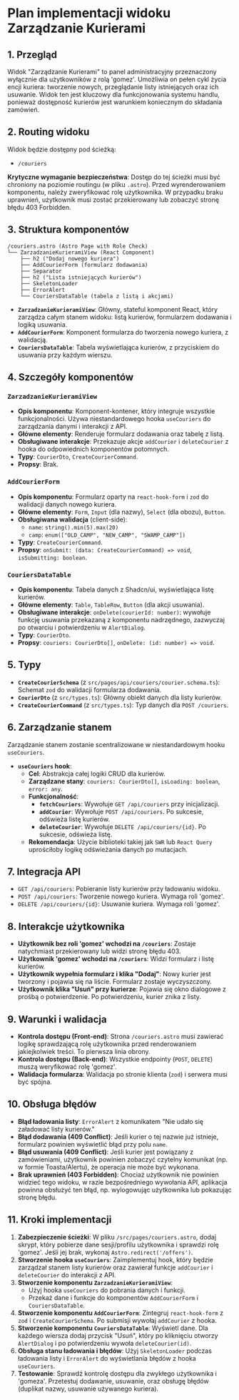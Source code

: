 # Plan implementacji widoku Zarządzanie Kurierami

## 1. Przegląd
Widok "Zarządzanie Kurierami" to panel administracyjny przeznaczony wyłącznie dla użytkowników z rolą 'gomez'. Umożliwia on pełen cykl życia encji kuriera: tworzenie nowych, przeglądanie listy istniejących oraz ich usuwanie. Widok ten jest kluczowy dla funkcjonowania systemu handlu, ponieważ dostępność kurierów jest warunkiem koniecznym do składania zamówień.

## 2. Routing widoku
Widok będzie dostępny pod ścieżką:
- `/couriers`

**Krytyczne wymaganie bezpieczeństwa**: Dostęp do tej ścieżki musi być chroniony na poziomie routingu (w pliku `.astro`). Przed wyrenderowaniem komponentu, należy zweryfikować rolę użytkownika. W przypadku braku uprawnień, użytkownik musi zostać przekierowany lub zobaczyć stronę błędu 403 Forbidden.

## 3. Struktura komponentów
```
/couriers.astro (Astro Page with Role Check)
└── ZarzadzanieKurieramiView (React Component)
    ├── h2 ("Dodaj nowego kuriera")
    ├── AddCourierForm (formularz dodawania)
    ├── Separator
    ├── h2 ("Lista istniejących kurierów")
    ├── SkeletonLoader
    ├── ErrorAlert
    └── CouriersDataTable (tabela z listą i akcjami)
```
- **`ZarzadzanieKurieramiView`**: Główny, stateful komponent React, który zarządza całym stanem widoku: listą kurierów, formularzem dodawania i logiką usuwania.
- **`AddCourierForm`**: Komponent formularza do tworzenia nowego kuriera, z walidacją.
- **`CouriersDataTable`**: Tabela wyświetlająca kurierów, z przyciskiem do usuwania przy każdym wierszu.

## 4. Szczegóły komponentów
### `ZarzadzanieKurieramiView`
- **Opis komponentu**: Komponent-kontener, który integruje wszystkie funkcjonalności. Używa niestandardowego hooka `useCouriers` do zarządzania danymi i interakcji z API.
- **Główne elementy**: Renderuje formularz dodawania oraz tabelę z listą.
- **Obsługiwane interakcje**: Przekazuje akcje `addCourier` i `deleteCourier` z hooka do odpowiednich komponentów potomnych.
- **Typy**: `CourierDto`, `CreateCourierCommand`.
- **Propsy**: Brak.

### `AddCourierForm`
- **Opis komponentu**: Formularz oparty na `react-hook-form` i `zod` do walidacji danych nowego kuriera.
- **Główne elementy**: `Form`, `Input` (dla nazwy), `Select` (dla obozu), `Button`.
- **Obsługiwana walidacja** (client-side):
    - `name`: `string().min(5).max(20)`
    - `camp`: `enum(["OLD_CAMP", "NEW_CAMP", "SWAMP_CAMP"])`
- **Typy**: `CreateCourierCommand`.
- **Propsy**: `onSubmit: (data: CreateCourierCommand) => void`, `isSubmitting: boolean`.

### `CouriersDataTable`
- **Opis komponentu**: Tabela danych z Shadcn/ui, wyświetlająca listę kurierów.
- **Główne elementy**: `Table`, `TableRow`, `Button` (dla akcji usuwania).
- **Obsługiwane interakcje**: `onDelete(courierId: number)`: wywołuje funkcję usuwania przekazaną z komponentu nadrzędnego, zazwyczaj po otwarciu i potwierdzeniu w `AlertDialog`.
- **Typy**: `CourierDto`.
- **Propsy**: `couriers: CourierDto[]`, `onDelete: (id: number) => void`.

## 5. Typy
- **`CreateCourierSchema`** (z `src/pages/api/couriers/courier.schema.ts`): Schemat `zod` do walidacji formularza dodawania.
- **`CourierDto`** (z `src/types.ts`): Główny obiekt danych dla listy kurierów.
- **`CreateCourierCommand`** (z `src/types.ts`): Typ danych dla `POST /couriers`.

## 6. Zarządzanie stanem
Zarządzanie stanem zostanie scentralizowane w niestandardowym hooku `useCouriers`.
- **`useCouriers` hook**:
    - **Cel**: Abstrakcja całej logiki CRUD dla kurierów.
    - **Zarządzane stany**: `couriers: CourierDto[]`, `isLoading: boolean`, `error: any`.
    - **Funkcjonalność**:
        - **`fetchCouriers`**: Wywołuje `GET /api/couriers` przy inicjalizacji.
        - **`addCourier`**: Wywołuje `POST /api/couriers`. Po sukcesie, odświeża listę kurierów.
        - **`deleteCourier`**: Wywołuje `DELETE /api/couriers/{id}`. Po sukcesie, odświeża listę.
    - **Rekomendacja**: Użycie biblioteki takiej jak `SWR` lub `React Query` uprościłoby logikę odświeżania danych po mutacjach.

## 7. Integracja API
- `GET /api/couriers`: Pobieranie listy kurierów przy ładowaniu widoku.
- `POST /api/couriers`: Tworzenie nowego kuriera. Wymaga roli 'gomez'.
- `DELETE /api/couriers/{id}`: Usuwanie kuriera. Wymaga roli 'gomez'.

## 8. Interakcje użytkownika
- **Użytkownik bez roli 'gomez' wchodzi na `/couriers`**: Zostaje natychmiast przekierowany lub widzi stronę błędu 403.
- **Użytkownik 'gomez' wchodzi na `/couriers`**: Widzi formularz i listę kurierów.
- **Użytkownik wypełnia formularz i klika "Dodaj"**: Nowy kurier jest tworzony i pojawia się na liście. Formularz zostaje wyczyszczony.
- **Użytkownik klika "Usuń" przy kurierze**: Pojawia się okno dialogowe z prośbą o potwierdzenie. Po potwierdzeniu, kurier znika z listy.

## 9. Warunki i walidacja
- **Kontrola dostępu (Front-end)**: Strona `/couriers.astro` musi zawierać logikę sprawdzającą rolę użytkownika przed renderowaniem jakiejkolwiek treści. To pierwsza linia obrony.
- **Kontrola dostępu (Back-end)**: Wszystkie endpointy (`POST`, `DELETE`) muszą weryfikować rolę 'gomez'.
- **Walidacja formularza**: Walidacja po stronie klienta (`zod`) i serwera musi być spójna.

## 10. Obsługa błędów
- **Błąd ładowania listy**: `ErrorAlert` z komunikatem "Nie udało się załadować listy kurierów."
- **Błąd dodawania (409 Conflict)**: Jeśli kurier o tej nazwie już istnieje, formularz powinien wyświetlić błąd przy polu `name`.
- **Błąd usuwania (409 Conflict)**: Jeśli kurier jest powiązany z zamówieniami, użytkownik powinien zobaczyć czytelny komunikat (np. w formie Toasta/Alertu), że operacja nie może być wykonana.
- **Brak uprawnień (403 Forbidden)**: Chociaż użytkownik nie powinien widzieć tego widoku, w razie bezpośredniego wywołania API, aplikacja powinna obsłużyć ten błąd, np. wylogowując użytkownika lub pokazując stronę błędu.

## 11. Kroki implementacji
1.  **Zabezpieczenie ścieżki**: W pliku `/src/pages/couriers.astro`, dodaj skrypt, który pobierze dane sesji/profilu użytkownika i sprawdzi rolę 'gomez'. Jeśli jej brak, wykonaj `Astro.redirect('/offers')`.
2.  **Stworzenie hooka `useCouriers`**: Zaimplementuj hook, który będzie zarządzał stanem listy kurierów oraz zawierał funkcje `addCourier` i `deleteCourier` do interakcji z API.
3.  **Stworzenie komponentu `ZarzadzanieKurieramiView`**:
    - Użyj hooka `useCouriers` do pobrania danych i funkcji.
    - Przekaż dane i funkcje do komponentów `AddCourierForm` i `CouriersDataTable`.
4.  **Stworzenie komponentu `AddCourierForm`**: Zintegruj `react-hook-form` z `zod` i `CreateCourierSchema`. Po submisji wywołaj `addCourier` z hooka.
5.  **Stworzenie komponentu `CouriersDataTable`**: Wyświetl dane. Dla każdego wiersza dodaj przycisk "Usuń", który po kliknięciu otworzy `AlertDialog` i po potwierdzeniu wywoła `deleteCourier(id)`.
6.  **Obsługa stanu ładowania i błędów**: Użyj `SkeletonLoader` podczas ładowania listy i `ErrorAlert` do wyświetlania błędów z hooka `useCouriers`.
7.  **Testowanie**: Sprawdź kontrolę dostępu dla zwykłego użytkownika i 'gomeza'. Przetestuj dodawanie, usuwanie, oraz obsługę błędów (duplikat nazwy, usuwanie używanego kuriera).
